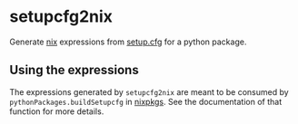 setupcfg2nix
=============

Generate [nix][nix] expressions from [setup.cfg][setupcfg] for a
python package.

Using the expressions
----------------------

The expressions generated by `setupcfg2nix` are meant to be consumed
by `pythonPackages.buildSetupcfg` in [nixpkgs][nixpkgs]. See the
documentation of that function for more details.

[nix]: https://nixos.org/nix
[setupcfg]: https://setuptools.readthedocs.io/en/latest/setuptools.html#configuring-setup-using-setup-cfg-files
[nixpkgs]: https://nixos.org/nixpkgs
